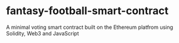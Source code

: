 # fantasy-football-smart-contract
A minimal voting smart contract built on the Ethereum platfrom using Solidity, Web3 and JavaScript
